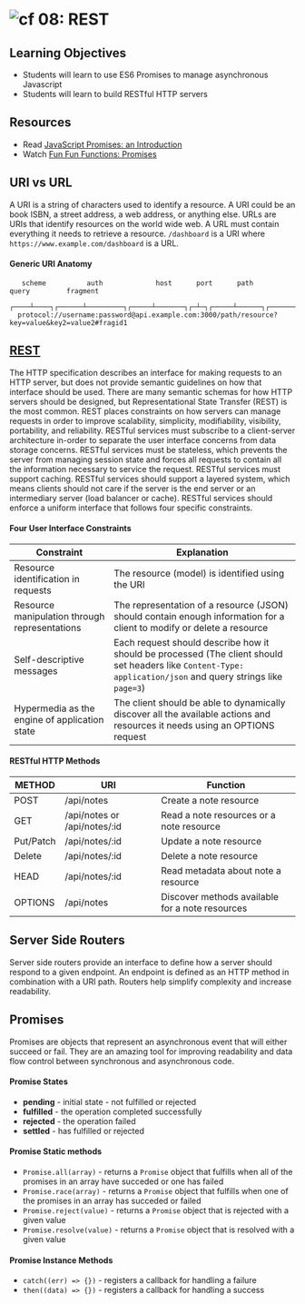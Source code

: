 ![cf](http://i.imgur.com/7v5ASc8.png) 08: REST
===

## Learning Objectives
* Students will learn to use ES6 Promises to manage asynchronous Javascript
* Students will learn to build RESTful HTTP servers

## Resources
* Read [JavaScript Promises: an Introduction](https://developers.google.com/web/fundamentals/getting-started/primers/promises)
* Watch [Fun Fun Functions: Promises](https://www.youtube.com/watch?v=2d7s3spWAzo)

## URI vs URL
A URI is a string of characters used to identify a resource. A URI could be an
book ISBN, a street address, a web address, or anything else. URLs are URIs
that identify resources on the world wide web. A URL must contain everything it
needs to retrieve a resource. `/dashboard` is a URI where
`https://www.example.com/dashboard` is a URL.

#### Generic URI Anatomy
```
   scheme          auth             host      port      path             query         fragment
  ┌────┴────┐┌──────┴─────────┐┌─────┴───────┐┌─┴─┐┌─────┴──────┐┌─────────┴──────────┐┌──┴───┐
  protocol://username:password@api.example.com:3000/path/resource?key=value&key2=value2#fragid1
```

## [REST](https://www.w3.org/2001/sw/wiki/REST)
The HTTP specification describes an interface for making requests to an HTTP
server, but does not provide semantic guidelines on how that interface should
be used. There are many semantic schemas for how HTTP servers should be
designed, but Representational State Transfer (REST) is the most common. REST
places constraints on how servers can manage requests in order to improve
scalability, simplicity, modifiability, visibility, portability, and
reliability. RESTful services must subscribe to a client-server architecture
in-order to separate the user interface concerns from data storage concerns.
RESTful services must be stateless, which prevents the server from managing session
state and forces all requests to contain all the information necessary to
service the request. RESTful services must support caching. RESTful services
should support a layered system, which means clients should not care if the
server is the end server or an intermediary server (load balancer or cache).
RESTful services should enforce a uniform interface that follows four specific
constraints.

#### Four User Interface Constraints
| Constraint | Explanation |
| --- | --- |
| Resource identification in requests  | The resource (model) is identified using the URI |
| Resource manipulation through representations | The representation of a resource (JSON) should contain enough information for a client to modify or delete a resource |
| Self-descriptive messages | Each request should describe how it should be processed (The client should set headers like `Content-Type: application/json` and query strings like `page=3`) |
| Hypermedia as the engine of application state | The client should be able to dynamically discover all the available actions and resources it needs using an OPTIONS request |

#### RESTful HTTP Methods
| METHOD | URI | Function |
| --- | --- | --- |
| POST | /api/notes | Create a note resource |
| GET | /api/notes or /api/notes/:id  | Read a note resources or a note resource |
| Put/Patch | /api/notes/:id | Update a note resource |
| Delete |  /api/notes/:id | Delete a note resource |
| HEAD | /api/notes/:id | Read metadata about note a resource |
| OPTIONS |  /api/notes | Discover methods available for a note resources |

## Server Side Routers
Server side routers provide an interface to define how a server should respond to
a given endpoint. An endpoint is defined as an HTTP method in combination with
a URI path. Routers help simplify complexity and increase readability.

## Promises
Promises are objects that represent an asynchronous event that will either
succeed or fail. They are an amazing tool for improving readability and data
flow control between synchronous and asynchronous code.

#### Promise States
* **pending** - initial state - not fulfilled or rejected
* **fulfilled** - the operation completed successfully
* **rejected** - the operation failed
* **settled** - has fulfilled or rejected

#### Promise Static methods
* `Promise.all(array)` - returns a `Promise` object that fulfills when all of
  the promises in an array have succeded or one has failed
* `Promise.race(array)` - returns a `Promise` object that fulfills when one of
  the promises in an array has succeded or failed
* `Promise.reject(value)` - returns a `Promise` object that is rejected with a given value
* `Promise.resolve(value)` - returns a `Promise` object that is resolved with a given value

#### Promise Instance Methods
* `catch((err) => {})` - registers a callback for handling a failure
* `then((data) => {})` - registers a callback for handling a success
